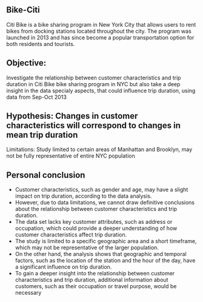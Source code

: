 ## Bike-Citi
Citi Bike is a bike sharing program in New York City that allows users to rent bikes from docking stations located throughout the city. The program was launched in 2013 and has since become a popular transportation option for both residents and tourists.
## Objective:
Investigate the relationship between customer characteristics and trip duration in Citi Bike bike sharing program in NYC but also take a deep insight in the data specialy aspects, that could influence trip duration, using data from Sep-Oct 2013
## Hypothesis: Changes in customer characteristics will correspond to changes in mean trip duration
Limitations: Study limited to certain areas of Manhattan and Brooklyn, may not be fully representative of entire NYC population
## Personal conclusion
* Customer characteristics, such as gender and age, may have a slight impact on trip duration, according to the data analysis.
* However, due to data limitations, we cannot draw definitive conclusions about the relationship between customer characteristics and trip duration.
* The data set lacks key customer attributes, such as address or occupation, which could provide a deeper understanding of how customer characteristics affect trip duration.
* The study is limited to a specific geographic area and a short timeframe, which may not be representative of the larger population.
* On the other hand, the analysis shows that geographic and temporal factors, such as the location of the station and the hour of the day, have a significant influence on trip duration.
* To gain a deeper insight into the relationship between customer characteristics and trip duration, additional information about customers, such as their occupation or travel purpose, would be necessary

